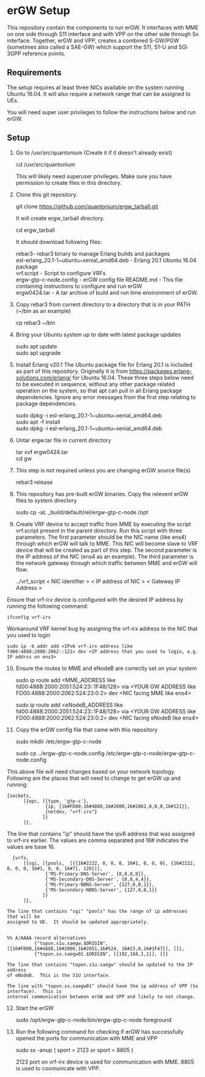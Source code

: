 erGW Setup
==========

This repository contain the components to run erGW.  It interfaces with MME on one side 
through S11 interface and with VPP on the other side through Sx interface.
Together, erGW and VPP, creates a combined S-GW/PGW (sometimes also called a SAE-GW) 
which support the S11, S1-U and SGi 3GPP reference points.

Requirements
------------

The setup requires at least three NICs available on the 
system running Ubuntu 16.04.  It will also require
a network range that can be assigned to UEs.

You will need super user privileges to follow the instructions below and run erGW.

Setup
------

1. Go to /usr/src/quantonium (Create it if it doesn't already exist)

	cd /usr/src/quantonium
    
    This will likely need superuser privileges.  Make sure you have 
    permission to create files in this directory.


2. Clone this git repository.  

	git clone https://github.com/quantonium/ergw_tarball.git

    It will create ergw_tarball directory.  

	cd ergw_tarball

    It should download following files:

	rebar3- rebar3 binary to manage Erlang builds and packages  
	esl-erlang_20.1-1\~ubuntu\~xenial_amd64.deb - Erlang 20.1 Ubuntu 16.04 package  
	vrf.script - Script to configure VRFs   
	ergw-gtp-c-node.config - erGW config file
	README.md - This file containing instructions to configure and run erGW  
	ergw0424.tar - A tar archive of build and run time environment of erGW.


3. Copy rebar3 from current directory to a directory that is in your PATH (~/bin as an example)

	cp rebar3 ~/bin

4. Bring your Ubuntu system up to date with latest package updates

	sudo apt update  
	sudo apt upgrade  


5. Install Erlang v20.1 The Ubuntu  package file for Erlang 20.1 is included as part 
of this repository.  Originally it is 
from https://packages.erlang-solutions.com/erlang/ for 
Ubuntu 16.04.  These three steps below need to be executed in sequence, without any 
other package related operation on the system, so that apt can pull in all 
Erlang package dependencies. Ignore any error messages from the first step relating to 
package dependencies.

	sudo dpkg -i esl-erlang_20.1-1\~ubuntu\~xenial_amd64.deb  
	sudo apt -f install  
	sudo dpkg -i esl-erlang_20.1-1\~ubuntu\~xenial_amd64.deb 

6. Untar ergw.tar file in current directory

	tar xvf ergw0424.tar  
	cd gw  

7. This step is not required unless you are changing erGW source file(s)

	rebar3 release

8. This repository has pre-built erGW binaries.  Copy the relevent erGW files 
to system directory

	sudo cp -aL _build/default/rel/ergw-gtp-c-node /opt


9. Create VRF device to accept traffic from MME by executing the script vrf.script present in the parent directory.  Run this script with three parameters.  The first parameter 
should be the NIC name (like ens4) through which erGW will talk to MME.  This NIC will become
slave to VRF device that will be created as part of this step.  The 
second parameter is the IP address of the NIC (ens4 as an example). The third 
parameter is the network gateway through which traffic between MME and erGW will flow.

	../vrf_script < NIC identifier > < IP address of NIC > < Gateway IP Address >


Ensure that vrf-irx device is configured with the desired IP address by 
running the following command:
	
	ifconfig vrf-irx

Workaround VRF kernel bug by assigning the vrf-irx address to the NIC that you used to login

	sudo ip -6 addr add <IPv6 vrf-irx address like fd00:4888:2000:2062::121> dev <IP address that you used to login, e.g. IP addrss on ens3>


10. Ensure the routes to MME and eNodeB are correctly set on your system

	sudo ip route add  \<MME_ADDRESS like fd00:4888:2000:2051:524:23::1F48/128\> via \<YOUR GW ADDRESS like FD00:4888:2000:2062:524:23:0:2\> dev \<NIC facing MME like ens4\>

	sudo ip route add  \<eNodeB_ADDRESS like fd00:4888:2000:2051:524:23::1F48/128\> via \<YOUR GW ADDRESS like FD00:4888:2000:2062:524:23:0:2\> dev \<NIC facing eNodeB like ens4\>


11. Copy the erGW config file that came with this repository

	sudo mkdir /etc/ergw-gtp-c-node

	sudo cp ../ergw-gtp-c-node.config /etc/ergw-gtp-c-node/ergw-gtp-c-node.config

   This above file will need changes based on your network topology.  Following 
   are the places that will need to change to get erGW up and running:


	{sockets,
          [{epc, [{type, 'gtp-c'},
                  {ip, {16#FD00,16#4888,16#2000,16#2062,0,0,0,16#121}},
                  {netdev, "vrf-irx"}
                 ]}
          ]},

   The line that contains "ip" should have the ipv6 address that was assigned 
   to vrf-irx earlier.  The values are comma separated and 16# indicates the values are base 16.


      {vrfs,  
          [{sgi, [{pools,  [{{16#2222, 0, 0, 0, 16#1, 0, 0, 0}, {16#2222, 0, 0, 0, 16#1, 0, 0, 16#7}, 128}]},  
                  {'MS-Primary-DNS-Server', {8,8,8,8}},  
                  {'MS-Secondary-DNS-Server', {8,8,4,4}},  
                  {'MS-Primary-NBNS-Server', {127,0,0,1}},  
                  {'MS-Secondary-NBNS-Server', {127,0,0,1}}  
                 ]}   
          ]},  

    The line that contains "sgi" "pools" has the range of ip addresses that will be 
    assigned to UE.  It should be updated appropriately.


 	%% A/AAAA record alternatives  
              {"topon.s1u.saegw.$ORIGIN", [{16#FD00,16#4888,16#2000,16#2051,16#524, 16#23,0,16#1F47}], []},  
              {"topon.sx.saegw01.$ORIGIN", [{192,168,1,1}], []}  

    The line that contains "topon.s1u.saegw" should be updated to the IP address 
    of eNodeB.  This is the S1U interface.

    The line with "topon.sx.saegw01" should have the ip address of VPP (Sx interface).  This is
    internal communication between erGW and VPP and likely to not change.


12. Start the erGW

	sudo /opt/ergw-gtp-c-node/bin/ergw-gtp-c-node foreground


13. Run the following command for checking if erGW has successfully opened the 
  ports for communication with MME and VPP

	sudo ss -anup \( sport = 2123 or sport = 8805 \)

    2123 port on vrf-irx device is used for communication with MME.  8805 is used to coomunicate with VPP.
